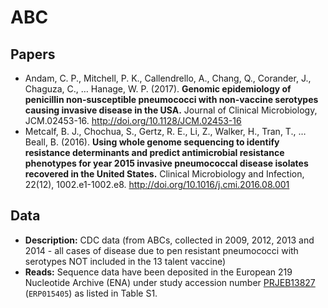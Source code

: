 # ABC

## Papers

* Andam, C. P., Mitchell, P. K., Callendrello, A., Chang, Q., Corander, J., Chaguza, C., … Hanage, W. P. (2017). **Genomic epidemiology of penicillin non-susceptible pneumococci with non-vaccine serotypes causing invasive disease in the USA.** Journal of Clinical Microbiology, JCM.02453-16. http://doi.org/10.1128/JCM.02453-16
* Metcalf, B. J., Chochua, S., Gertz, R. E., Li, Z., Walker, H., Tran, T., … Beall, B. (2016). **Using whole genome sequencing to identify resistance determinants and predict antimicrobial resistance phenotypes for year 2015 invasive pneumococcal disease isolates recovered in the United States.** Clinical Microbiology and Infection, 22(12), 1002.e1-1002.e8. http://doi.org/10.1016/j.cmi.2016.08.001

## Data

* **Description:** CDC data (from ABCs, collected in 2009, 2012, 2013 and 2014 - all cases of disease due to pen resistant pneumococci with serotypes NOT included in the 13 talent vaccine)
* **Reads:** Sequence data have been deposited in the European
219 Nucleotide Archive (ENA) under study accession number [PRJEB13827](http://www.ebi.ac.uk/ena/data/view/PRJEB13827) (`ERP015405`) as listed in Table S1.
